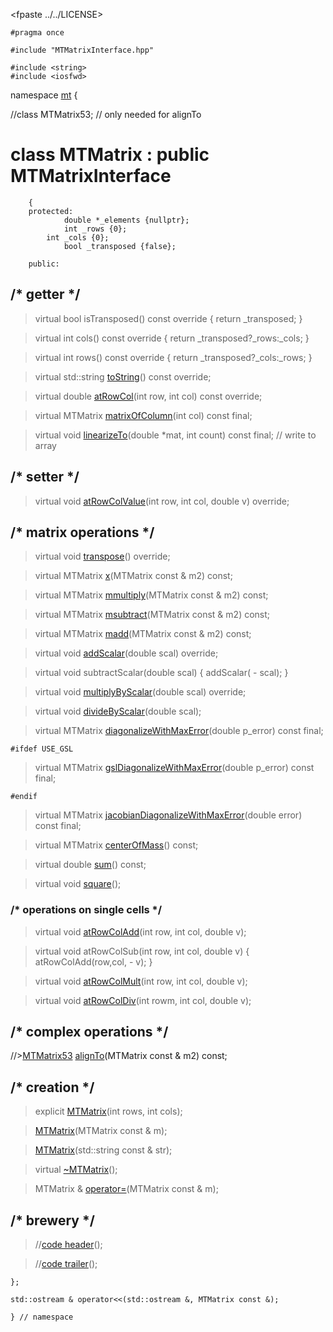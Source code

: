 
<fpaste ../../LICENSE>

~~~ { .cpp }
#pragma once

#include "MTMatrixInterface.hpp"

#include <string>
#include <iosfwd>

~~~

namespace [mt](namespace_mt.list) {

//class MTMatrix53; // only needed for alignTo

# class MTMatrix : public MTMatrixInterface

~~~ { .cpp }
    {
   	protected:
    		double *_elements {nullptr};
    		int _rows {0};
		int _cols {0};
    		bool _transposed {false};

   	public:
~~~

##		/* getter */

>virtual bool isTransposed() const override { return _transposed; }

>virtual int cols() const override { return _transposed?_rows:_cols; }

>virtual int rows() const override { return _transposed?_cols:_rows; }

>virtual std::string [toString](MTMatrix_toString.cpp.md)() const override;

>virtual double [atRowCol](MTMatrix_atRowCol.cpp.md)(int row, int col) const override;

>virtual MTMatrix [matrixOfColumn](MTMatrix_matrixOfColumn.cpp.md)(int col) const final;

>virtual void [linearizeTo](MTMatrix_linearizeTo.cpp.md)(double *mat, int count) const final; // write to array

##		/* setter */

>virtual void [atRowColValue](MTMatrix_atRowColValue.cpp.md)(int row, int col, double v) override;

##		/* matrix operations */

>virtual void [transpose](MTMatrix_transpose.cpp.md)() override;

>virtual MTMatrix [x](MTMatrix_x.cpp.md)(MTMatrix const & m2) const;

>virtual MTMatrix [mmultiply](MTMatrix_mmultiply.cpp.md)(MTMatrix const & m2) const;

>virtual MTMatrix [msubtract](MTMatrix_msubtract.cpp.md)(MTMatrix const & m2) const;

>virtual MTMatrix [madd](MTMatrix_madd.cpp.md)(MTMatrix const & m2) const;

>virtual void [addScalar](MTMatrix_addScalar.cpp.md)(double scal) override;

>virtual void subtractScalar(double scal) { addScalar( - scal); }

>virtual void [multiplyByScalar](MTMatrix_multiplyByScalar.cpp.md)(double scal) override;

>virtual void [divideByScalar](MTMatrix_divideByScalar.cpp.md)(double scal);

>virtual MTMatrix [diagonalizeWithMaxError](MTMatrix_diagonalizeWithMaxError.cpp.md)(double p_error) const final;

~~~ { .cpp }
#ifdef USE_GSL
~~~

>virtual MTMatrix [gslDiagonalizeWithMaxError](MTMatrix_gslDiagonalizeWithMaxError.cpp.md)(double p_error) const final;

~~~ { .cpp }
#endif
~~~

>virtual MTMatrix [jacobianDiagonalizeWithMaxError](MTMatrix_jacobianDiagonalizeWithMaxError.cpp.md)(double error) const final;

>virtual MTMatrix [centerOfMass](MTMatrix_centerOfMass.cpp.md)() const;

>virtual double [sum](MTMatrix_sum.cpp.md)() const;

>virtual void [square](MTMatrix_square.cpp.md)();

###		/* operations on single cells */

>virtual void [atRowColAdd](MTMatrix_atRowColAdd.cpp.md)(int row, int col, double v);

>virtual void atRowColSub(int row, int col, double v) { atRowColAdd(row,col,  - v); }

>virtual void [atRowColMult](MTMatrix_atRowColMult.cpp.md)(int row, int col, double v);

>virtual void [atRowColDiv](MTMatrix_atRowColDiv.cpp.md)(int rowm, int col, double v);


##		/* complex operations */

//>[MTMatrix53](MTMatrix53.hpp) [alignTo](MTMatrix_alignTo.cpp.md)(MTMatrix const & m2) const;

##		/* creation */

>explicit [MTMatrix](MTMatrix_ctor.cpp.md)(int rows, int cols);

>[MTMatrix](MTMatrix_ctor.cpp.md)(MTMatrix const & m);

>[MTMatrix](MTMatrix_ctor.cpp.md)(std::string const & str);

>virtual [~MTMatrix](MTMatrix_dtor.cpp.md)();

>MTMatrix & [operator=](MTMatrix_ctor.cpp.md)(MTMatrix const & m);

## /* brewery */

>//[code header](MTMatrix_-alpha-.md)();

>//[code trailer](MTMatrix_-omega-.md)();


~~~ { .cpp }
};

std::ostream & operator<<(std::ostream &, MTMatrix const &);

} // namespace
~~~
